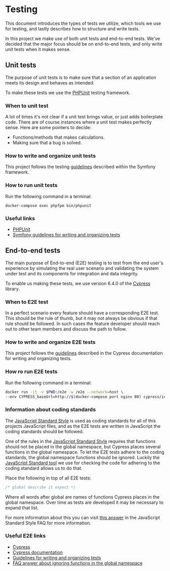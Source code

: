 # Testing

This document introduces the types of tests we utilize, which tools we use
for testing, and lastly describes how to structure and write tests.

In this project we make use of both unit tests and end-to-end tests. We've
decided that the major focus should be on end-to-end tests, and only write
unit tests when it makes sense.

## Unit tests

The purpose of unit tests is to make sure that a section of an application
meets its design and behaves as intended.

To make these tests we use the [PHPUnit](https://phpunit.de/) testing framework.

### When to unit test

A lot of times it's not clear if a unit test brings value,
or just adds boilerplate code.
There are of course instances where a unit test makes perfectly sense.
Here are some pointers to decide:

* Functions/methods that makes calculations.
* Making sure that a bug is solved.

### How to write and organize unit tests

This project follows the testing [guidelines](https://symfony.com/doc/current/testing.html)
described within the Symfony framework.

### How to run unit tests

Run the following command in a terminal:

```shell
docker-compose exec phpfpm bin/phpunit
```

### Useful links

* [PHPUnit](https://phpunit.de/)
* [Symfony guidelines for writing and organizing tests](https://symfony.com/doc/current/testing.html)

## End-to-end tests

The main purpose of End-to-end (E2E) testing is to test from the end user's
experience by simulating the real user scenario and validating the system
under test and its components for integration and data integrity.

To enable us making these tests, we use version 6.4.0 of the
[Cypress](https://www.cypress.io/) library.

### When to E2E test

In a perfect scenario every feature should have a corresponding E2E test.
This should be the rule of thumb, but it may not always be obvious if that
rule should be followed. In such cases the feature developer should reach
out to other team members and discuss the path to follow.

### How to write and organize E2E tests

This project follows the [guidelines](https://docs.cypress.io/guides/core-concepts/writing-and-organizing-tests.html)
described in the Cypress documentation for writing and organizing tests.

### How ro run E2E tests

Run the following command in a terminal:

```sh
docker run -it -v $PWD:/e2e -w /e2e --network=host \
--env CYPRESS_baseUrl=http://$(docker-compose port nginx 80) cypress/included:6.4.0
```

### Information about coding standards

The [JavaScript Standard Style](https://standardjs.com/rules.html) is used as coding
standards for all of this projects JavaScript files, and as the E2E tests are written
in JavaScript the coding standards should be followed.

One of the rules in the [JavaScript Standard Style](https://standardjs.com/rules.html)
requires that functions should not be placed in the global namespace, but Cypress
places several functions in the global namespace. To let the E2E tests adhere
to the coding standards, the global namespace functions should be ignored.
Luckily the [JavaScript Standard tool](https://standardjs.com/) we use for checking
the code for adhering to the coding standard allows us to do that.

Place the following in top of all E2E tests:

```javascript
/* global describe it expect */
```

Where all words after global are names of functions Cypress places in the
global namespace.
Over time as tests are developed it may be necessary to expand that list.

For more information about this you can visit [this answer](https://standardjs.com/#i-use-a-library-that-pollutes-the-global-namespace-how-do-i-prevent-variable-is-not-defined-errors)
in the JavaScript Standard Style FAQ for more information.

### Useful E2E links

* [Cypress](https://www.cypress.io/)
* [Cypress documentation](https://docs.cypress.io/guides/overview/why-cypress.html#In-a-nutshell)
* [Guidelines for writing and organizing tests](https://docs.cypress.io/guides/core-concepts/writing-and-organizing-tests.html)
* [FAQ answer about ignoring functions in the global namespace](https://standardjs.com/#i-use-a-library-that-pollutes-the-global-namespace-how-do-i-prevent-variable-is-not-defined-errors)
